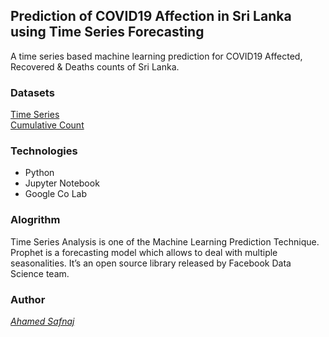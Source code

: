 ## Prediction of COVID19 Affection in Sri Lanka using Time Series Forecasting
A time series based machine learning prediction for COVID19 Affected, Recovered & Deaths counts of Sri Lanka.

### Datasets

[Time Series](https://www.kaggle.com/anjanatiha/corona-virus-time-series-dataset) <br/>
[Cumulative Count](https://www.kaggle.com/imdevskp/corona-virus-report#covid_19_clean_complete.csv)

### Technologies
* Python
* Jupyter Notebook
* Google Co Lab

### Alogrithm

Time Series Analysis is one of the Machine Learning Prediction Technique. Prophet is a forecasting model which allows to deal with multiple seasonalities. It’s an open source library released by Facebook Data Science team.


### Author
[*Ahamed Safnaj*](www.ahamedsafnaj.com)


